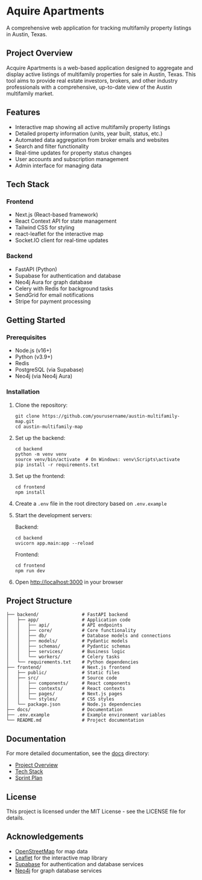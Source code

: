 # Aquire Apartments

A comprehensive web application for tracking multifamily property listings in Austin, Texas.

## Project Overview

Acquire Apartments is a web-based application designed to aggregate and display active listings of multifamily properties for sale in Austin, Texas. This tool aims to provide real estate investors, brokers, and other industry professionals with a comprehensive, up-to-date view of the Austin multifamily market.

## Features

- Interactive map showing all active multifamily property listings
- Detailed property information (units, year built, status, etc.)
- Automated data aggregation from broker emails and websites
- Search and filter functionality
- Real-time updates for property status changes
- User accounts and subscription management
- Admin interface for managing data

## Tech Stack

### Frontend
- Next.js (React-based framework)
- React Context API for state management
- Tailwind CSS for styling
- react-leaflet for the interactive map
- Socket.IO client for real-time updates

### Backend
- FastAPI (Python)
- Supabase for authentication and database
- Neo4j Aura for graph database
- Celery with Redis for background tasks
- SendGrid for email notifications
- Stripe for payment processing

## Getting Started

### Prerequisites

- Node.js (v16+)
- Python (v3.9+)
- Redis
- PostgreSQL (via Supabase)
- Neo4j (via Neo4j Aura)

### Installation

1. Clone the repository:
   ```
   git clone https://github.com/yourusername/austin-multifamily-map.git
   cd austin-multifamily-map
   ```

2. Set up the backend:
   ```
   cd backend
   python -m venv venv
   source venv/bin/activate  # On Windows: venv\Scripts\activate
   pip install -r requirements.txt
   ```

3. Set up the frontend:
   ```
   cd frontend
   npm install
   ```

4. Create a `.env` file in the root directory based on `.env.example`

5. Start the development servers:
   
   Backend:
   ```
   cd backend
   uvicorn app.main:app --reload
   ```
   
   Frontend:
   ```
   cd frontend
   npm run dev
   ```

6. Open [http://localhost:3000](http://localhost:3000) in your browser

## Project Structure

```
├── backend/                # FastAPI backend
│   ├── app/                # Application code
│   │   ├── api/            # API endpoints
│   │   ├── core/           # Core functionality
│   │   ├── db/             # Database models and connections
│   │   ├── models/         # Pydantic models
│   │   ├── schemas/        # Pydantic schemas
│   │   ├── services/       # Business logic
│   │   └── workers/        # Celery tasks
│   └── requirements.txt    # Python dependencies
├── frontend/               # Next.js frontend
│   ├── public/             # Static files
│   ├── src/                # Source code
│   │   ├── components/     # React components
│   │   ├── contexts/       # React contexts
│   │   ├── pages/          # Next.js pages
│   │   └── styles/         # CSS styles
│   └── package.json        # Node.js dependencies
├── docs/                   # Documentation
├── .env.example            # Example environment variables
└── README.md               # Project documentation
```

## Documentation

For more detailed documentation, see the [docs](./docs) directory:

- [Project Overview](./docs/project-overview.md)
- [Tech Stack](./docs/tech-stack.md)
- [Sprint Plan](./docs/sprint.md)

## License

This project is licensed under the MIT License - see the LICENSE file for details.

## Acknowledgements

- [OpenStreetMap](https://www.openstreetmap.org/) for map data
- [Leaflet](https://leafletjs.com/) for the interactive map library
- [Supabase](https://supabase.io/) for authentication and database services
- [Neo4j](https://neo4j.com/) for graph database services 